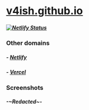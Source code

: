 # [v4ish.github.io](https://v4ish.github.io)

##### [![Netlify Status](https://api.netlify.com/api/v1/badges/2a1e1036-2be2-4088-bf06-3910b2a8d8b6/deploy-status)](https://app.netlify.com/sites/v4ish/deploys)

### Other domains

##### - [Netlify](https://v4ish.netlify.app)

##### - [Vercel](https://v4ish.vercel.app)

### Screenshots

##### -~Redacted~-
